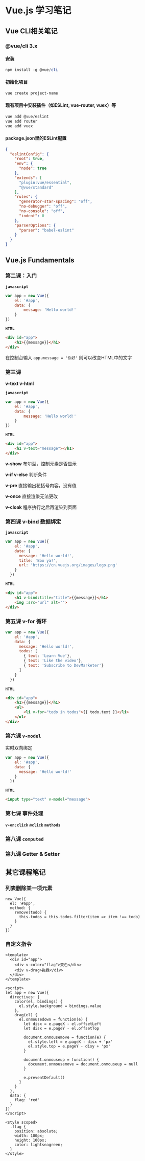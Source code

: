 # Vue.js 学习笔记

## Vue CLI相关笔记
### @vue/cli 3.x
#### 安装
```powershell
npm install -g @vue/cli
```

#### 初始化项目
```powershell
vue create project-name
```

#### 现有项目中安装插件（如ESLint, vue-router, vuex）等
```powershell
vue add @vue/eslint
vue add router
vue add vuex
```

#### package.json里的ESLint配置
```json
{
  "eslintConfig": {
    "root": true,
    "env": {
      "node": true
    },
    "extends": [
      "plugin:vue/essential",
      "@vue/standard"
    ],
    "rules": {
      "generator-star-spacing": "off",
      "no-debugger": "off",
      "no-console": "off",
      "indent": 0
    },
    "parserOptions": {
      "parser": "babel-eslint"
    }
  }
}
```

## Vue.js Fundamentals
### 第二课：入门

**`javascript`**

```javascript
var app = new Vue({
    el: '#app',
    data: {
        message: 'Hello world!'
    }
})
```
**`HTML`**

```html
<div id="app">
    <h1>{{message}}</h1>
</div>
```

在控制台输入 `app.message = '你好'` 则可以改变HTML中的文字

### 第三课

**v-text v-html**

**`javascript`**

```javascript
var app = new Vue({
    el: '#app',
    data: {
        message: 'Hello world!'
    }
})
```
**`HTML`**

```html
<div id="app">
    <h1 v-text="message"></h1>
</div>
```

**v-show** 布尔型，控制元素是否显示

**v-if v-else** 判断条件

**v-pre** 直接输出花括号内容，没有值

**v-once** 直接渲染无法更改

**v-cloak** 程序执行之后再渲染到页面

### 第四课 **v-bind** 数据绑定

**`javascript`**

```javascript
var app = new Vue({
    el: '#app',
    data: {
      message: 'Hello world!',
      title: 'Boo ya!',
      url: 'https://cn.vuejs.org/images/logo.png'
    }
  })
```
**`HTML`**

```html
<div id="app">
    <h1 v-bind:title="title">{{message}}</h1>
    <img :src="url" alt="">
</div>
```

### 第五课 **v-for** 循环
```javascript
var app = new Vue({
    el: '#app',
    data: {
      message: 'Hello world!',
      todos: [
        { text: 'Learn Vue'},
        { text: 'Like the video'},
        { text: 'Subscribe to DevMarketer'}
      ]
    }
  })
```
**`HTML`**

```html
<div id="app">
    <h1>{{message}}</h1>
    <ul>
        <li v-for="todo in todos">{{ todo.text }}</li>
    </ul>
</div>
```

### 第六课 **`v-model`**
实时双向绑定

```javascript
var app = new Vue({
    el: '#app',
    data: {
      message: 'Hello world!'
    }
  })
```
**`HTML`**

```html
<input type="text" v-model="message">
```

### 第七课 事件处理
**`v-on:click`**
**`@click`**
**`methods`**

### 第八课 **`computed`**

### 第九课 Getter & Setter
 
## 其它课程笔记
### 列表删除某一项元素
```vuejs
new Vue({
  el: '#app',
  method: {
    remove(todo) {
      this.todos = this.todos.filter(item => item !== todo)
    }
  }
})
```

### 自定义指令
```vue
<template>
  <div id="app">
    <div v-color="flag">变色</div>
    <div v-drag>拖我</div>
  </div>
</template>

<script>
let app = new Vue({
  directives: {
    color(el, bindings) {
      el.style.background = bindings.value
    },
    drag(el) {
      el.onmousedown = function(e) {
        let disx = e.pageX - el.offsetLeft
        let disx = e.pageY - el.offsetTop
        
        document.onmousemove = function(e) {
          el.style.left = e.pageX - disx + 'px'
          el.style.top = e.pageY - disy + 'px'
        }
        
        document.onmouseup = function() {
          document.onmousemove = document.onmouseup = null
        }
        
        e.preventDefault()
      }
    }
  },
  data: {
    flag: 'red'
  }
})
</script>

<style scoped>
  .flag {
    position: absolute;
    width: 100px;
    height: 100px;
    color: lightseagreen;
  }
</style>
```

